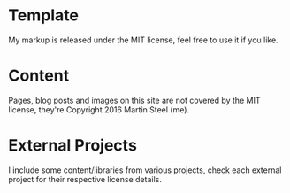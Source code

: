 # Template

My markup is released under the MIT license, feel free to use it if you like.

# Content

Pages, blog posts and images on this site are not covered by the MIT license, they're Copyright 2016 Martin Steel (me).

# External Projects

I include some content/libraries from various projects, check each external project for their respective license details.